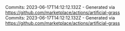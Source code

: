 Commits: 2023-06-17T14:12:12.132Z - Generated via https://github.com/marketplace/actions/artificial-grass
<br>
Commits: 2023-06-17T14:12:12.132Z - Generated via https://github.com/marketplace/actions/artificial-grass
<br>

